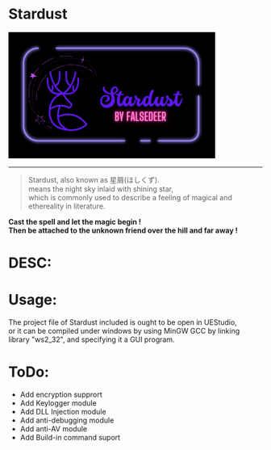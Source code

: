 # Stardust
<img src="https://raw.githubusercontent.com/Falsedeer/Stardust/main/Picture/banner.png" width="410" height="250"/>  

---  

> Stardust, also known as 星屑(ほしくず).  
> means the night sky inlaid with shining star,   
> which is commonly used to describe a feeling of magical and ethereality in literature.  

__Cast the spell and let the magic begin !__  
__Then be attached to the unknown friend over the hill and far away !__

# DESC:  


# Usage:
The project file of Stardust included is ought to be open in UEStudio,  
or it can be compiled under windows by using MinGW GCC by linking library "ws2_32", 
and specifying it a GUI program. 

# ToDo:
- Add encryption supprort  
- Add Keylogger module  
- Add DLL Injection module  
- Add anti-debugging module  
- Add anti-AV module  
- Add Build-in command suport  
